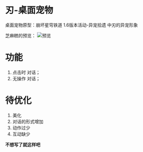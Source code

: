 # 刃-桌面宠物
桌面宠物原型：崩坏星穹铁道 1.6版本活动-异宠拾遗 中刃的异宠形象

芝麻糕的预览：
![预览](预览.gif)

# 功能
1. 点击时 对话；
2. 无操作 对话；

# 待优化
1. 美化
2. 对话的形式增加
3. 动作过少
4. 互动缺少

**不想写了就这样吧**
